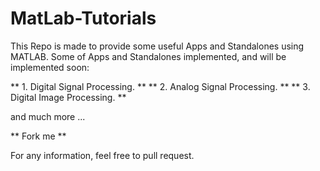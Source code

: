 # MatLab-Tutorials

This Repo is made to provide some useful Apps and Standalones using MATLAB.
Some of Apps and Standalones implemented, and will be implemented soon:

** 1. Digital Signal Processing. **
** 2. Analog Signal Processing. **
** 3. Digital Image Processing. **

and much more ...

** Fork me **

For any information, feel free to pull request.
